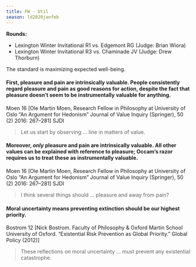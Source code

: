 ```yaml
---
title: FW - Util
season: ld2020janfeb
---
```


**Rounds:**
* Lexington Winter Invitational R1 vs. Edgemont RG (Judge: Brian Wiora)
* Lexington Winter Invitational R3 vs. Chaminade JV (Judge: Drew Thorburn)

The standard is maximizing expected well-being. 

#### First, pleasure and pain are intrinsically valuable. People consistently regard pleasure and pain as good reasons for action, despite the fact that pleasure doesn’t seem to be instrumentally valuable for anything.
Moen 16 [Ole Martin Moen, Research Fellow in Philosophy at University of Oslo “An Argument for Hedonism” Journal of Value Inquiry (Springer), 50 (2) 2016: 267–281] SJDI
> Let us start by observing ... line in matters of value.

#### Moreover, *only* pleasure and pain are intrinsically valuable. All other values can be explained with reference to pleasure; Occam’s razor requires us to treat these as instrumentally valuable. 
Moen 16 [Ole Martin Moen, Research Fellow in Philosophy at University of Oslo “An Argument for Hedonism” Journal of Value Inquiry (Springer), 50 (2) 2016: 267–281] SJDI
> I think several things should ... pleasure and away from pain?

#### Moral uncertainty means preventing extinction should be our highest priority.
Bostrom 12 [Nick Bostrom. Faculty of Philosophy & Oxford Martin School University of Oxford. “Existential Risk Prevention as Global Priority.” Global Policy (2012)]
> These reflections on moral uncertainty ... must prevent any existential catastrophe.
